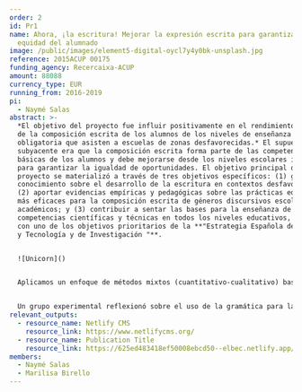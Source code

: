 ```yaml
---
order: 2
id: Pr1
name: Ahora, ¡la escritura! Mejorar la expresión escrita para garantizar la
  equidad del alumnado
image: /public/images/element5-digital-oycl7y4y0bk-unsplash.jpg
reference: 2015ACUP 00175
funding_agency: Recercaixa-ACUP
amount: 88088
currency_type: EUR
running_from: 2016-2019
pi:
  - Naymé Salas
abstract: >-
  *El objetivo del proyecto fue influir positivamente en el rendimiento actual
  de la composición escrita de los alumnos de los niveles de enseñanza
  obligatoria que asisten a escuelas de zonas desfavorecidas.* El supuesto
  subyacente era que la composición escrita forma parte de las competencias
  básicas de los alumnos y debe mejorarse desde los niveles escolares iniciales
  para garantizar la igualdad de oportunidades. El objetivo principal del
  proyecto se materializó a través de tres objetivos específicos: (1) generar
  conocimiento sobre el desarrollo de la escritura en contextos desfavorecidos;
  (2) aportar evidencias empíricas y pedagógicas sobre las prácticas educativas
  más eficaces para la composición escrita de géneros discursivos escolares y
  académicos; y (3) contribuir a sentar las bases para la enseñanza de las
  competencias científicas y técnicas en todos los niveles educativos, en línea
  con uno de los objetivos prioritarios de la **"Estrategia Española de Ciencia
  y Tecnología y de Investigación "**. 


  ![Unicorn]()


  Aplicamos un enfoque de métodos mixtos (cuantitativo-cualitativo) basado en una serie de estudios de intervención que se llevaron a cabo en todos los niveles de la enseñanza obligatoria, que se complementó con observaciones sistemáticas y entrevistas en profundidad a una submuestra. Dos grupos experimentales y un grupo de control recibieron las intervenciones, que consistieron en puntos de prueba previos y posteriores y de mantenimiento.


  Un grupo experimental reflexionó sobre el uso de la gramática para la escritura, mientras que al otro grupo se le enseñaron estrategias de autorregulación para la composición escrita. A todos los grupos se les enseñó a escribir géneros discursivos típicos del ámbito escolar y académico. Los profesores participantes recibieron formación específica para llevar a cabo las intervenciones. Los resultados de este proyecto se han difundido en varias conferencias nacionales e internacionales y en revistas especializadas.
relevant_outputs:
  - resource_name: Netlify CMS
    resource_link: https://www.netlifycms.org/
  - resource_name: Publication Title
    resource_link: https://625ed483418ef50008ebcd50--elbec.netlify.app/ca/publications/title
members:
  - Naymé Salas
  - Marilisa Birello
---
```

